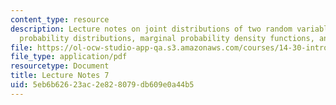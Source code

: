 ```yaml
---
content_type: resource
description: Lecture notes on joint distributions of two random variables, conditional
  probability distributions, marginal probability density functions, and independence.
file: https://ol-ocw-studio-app-qa.s3.amazonaws.com/courses/14-30-introduction-to-statistical-methods-in-economics-spring-2009/5eb6b62623ac2e828079db609e0a44b5_MIT14_30s09_lec07.pdf
file_type: application/pdf
resourcetype: Document
title: Lecture Notes 7
uid: 5eb6b626-23ac-2e82-8079-db609e0a44b5
---
```


